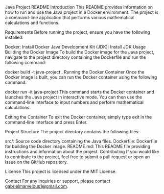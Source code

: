 Java Project README
Introduction
This README provides information on how to run and use the Java project in a Docker environment. The project is a command-line application that performs various mathematical calculations and functions.

Requirements
Before running the project, ensure you have the following installed:

Docker: Install Docker
Java Development Kit (JDK): Install JDK
Usage
Building the Docker Image
To build the Docker image for the Java project, navigate to the project directory containing the Dockerfile and run the following command:

docker build -t java-project .
Running the Docker Container
Once the Docker image is built, you can run the Docker container using the following command:

docker run -it java-project
This command starts the Docker container and launches the Java project in interactive mode. You can then use the command-line interface to input numbers and perform mathematical calculations.

Exiting the Container
To exit the Docker container, simply type exit in the command-line interface and press Enter.

Project Structure
The project directory contains the following files:

src/: Source code directory containing the Java files.
Dockerfile: Dockerfile for building the Docker image.
README.md: This README file providing instructions and information about the project.
Contributing
If you would like to contribute to the project, feel free to submit a pull request or open an issue on the GitHub repository.

License
This project is licensed under the MIT License.

Contact
For any inquiries or support, please contact gabrielmarvelous1@gmail.com.
